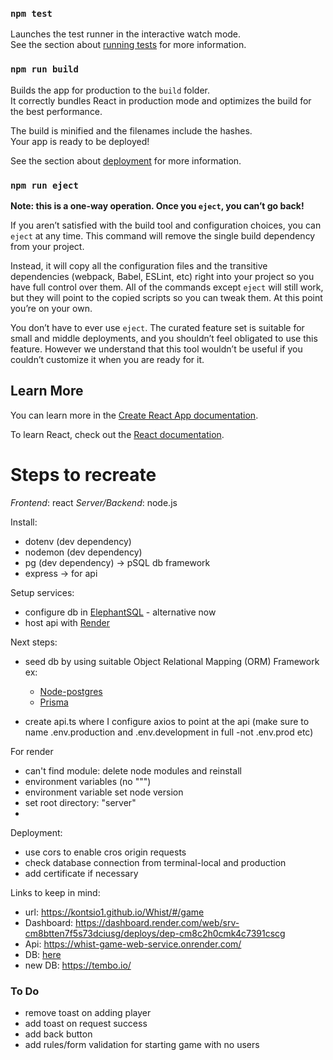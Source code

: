 ### `npm test`

Launches the test runner in the interactive watch mode.\
See the section about [running tests](https://facebook.github.io/create-react-app/docs/running-tests) for more information.

### `npm run build`

Builds the app for production to the `build` folder.\
It correctly bundles React in production mode and optimizes the build for the best performance.

The build is minified and the filenames include the hashes.\
Your app is ready to be deployed!

See the section about [deployment](https://facebook.github.io/create-react-app/docs/deployment) for more information.

### `npm run eject`

**Note: this is a one-way operation. Once you `eject`, you can’t go back!**

If you aren’t satisfied with the build tool and configuration choices, you can `eject` at any time. This command will remove the single build dependency from your project.

Instead, it will copy all the configuration files and the transitive dependencies (webpack, Babel, ESLint, etc) right into your project so you have full control over them. All of the commands except `eject` will still work, but they will point to the copied scripts so you can tweak them. At this point you’re on your own.

You don’t have to ever use `eject`. The curated feature set is suitable for small and middle deployments, and you shouldn’t feel obligated to use this feature. However we understand that this tool wouldn’t be useful if you couldn’t customize it when you are ready for it.

## Learn More

You can learn more in the [Create React App documentation](https://facebook.github.io/create-react-app/docs/getting-started).

To learn React, check out the [React documentation](https://reactjs.org/).

# Steps to recreate

*Frontend*: react
*Server/Backend*: node.js

Install: 
- dotenv (dev dependency)
- nodemon (dev dependency)
- pg (dev dependency) -> pSQL db framework
- express -> for api

Setup services:
- configure db in [ElephantSQL](https://www.elephantsql.com/) - alternative now
- host api with [Render](https://render.com/)

Next steps:
- seed db by using suitable Object Relational Mapping (ORM) Framework ex:
  - [Node-postgres](https://node-postgres.com/features/connecting#environment-variables) 
  - [Prisma](https://www.prisma.io/docs/orm)

- create api.ts where I configure axios to point at the api (make sure to name .env.production and .env.development in full -not .env.prod etc)

For render
- can't find module: delete node modules and reinstall
- environment variables (no """)
- environment variable set node version
- set root directory: "server"
- 
Deployment:
- use cors to enable cros origin requests
- check database connection from terminal-local and production
- add certificate if necessary

Links to keep in mind:

- url: https://kontsio1.github.io/Whist/#/game
- Dashboard: https://dashboard.render.com/web/srv-cm8btten7f5s73dciusg/deploys/dep-cm8c2h0cmk4c7391cscg
- Api: https://whist-game-web-service.onrender.com/
- DB: [here](postgres://lsahubkw:DocupetHVC2NcF_LGA5CXJBIB-fwtqFN@mel.db.elephantsql.com/lsahubkw)
- new DB: https://tembo.io/

### To Do
- remove toast on adding player
- add toast on request success
- add back button
- add rules/form validation for starting game with no users